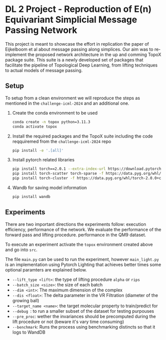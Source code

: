 # DL 2 Project - Reproduction of E(n) Equivariant Simplicial Message Passing Network

This project is meant to showcase the effort in replication the paper of Eijkelboom et al about message passing along simplices. Our aim was to re-implement the proposed network architecture in the up and comming TopoX package suite. This suite is a newly developed set of packages that facilitate the pipeline of Topological Deep Learning, from lifting techniques to actual models of message passing.

## Setup
To setup from a clean environment we will reproduce the steps as mentioned in the `challenge-icml-2024` and an additional one.

1. Create the conda environment to be used
   ```bash
   conda create -n topox python=3.11.3
   conda activate topox
   ```
2. Install the required packages and the TopoX suite including the code reqquiremed from the `challenge-icml-2024` repo
   ```bash
   pip install -e '.[all]'
   ```
3. Install pytorch related libraries

      ```bash
      pip install torch==2.0.1 --extra-index-url https://download.pytorch.org/whl/cu115
      pip install torch-scatter torch-sparse -f https://data.pyg.org/whl/torch-2.0.1+cu115.html
      pip install torch-cluster -f https://data.pyg.org/whl/torch-2.0.0+cu115.html
      ```
4. Wandb for saving model information
    ```bash
    pip install wandb
    ```
## Experiments

There are two important directions the experiments follow: execution efficiency, performance of the network. We evaluate the performance of the forward pass and lifting procedure.
performance in the QM9 dataset.

To execute an experiment activate the `topox` environment created above and go into `src`.

The file `main.py` can be used to run the experiment, however `main_light.py` is an implementation using Pytorch Lighting that achieves better times some optional paramters are explained below.

+ `--lift_type <lift>`: the type of lifting procedure `alpha` or `rips`
+ `--batch_size <size>`: the size of each batch
+ `--dim <int>`: The maximum dimension of the complex
+ `--dis <float>`: The delta parameter in the VR Filtration (diameter of the growing ball)
+ `--target_name <name>`: the target molecular property to train/predict for
+ `--debug `: to run a smaller subset of the dataset for testing purpouses
+ `--pre_proc`: wether the invariances should be precomputed during the lift procedure or not (beware it's vary time consuming)
+ `--benchmark`: Runs the process using benchmarking distincts so that it logs to WandDB

